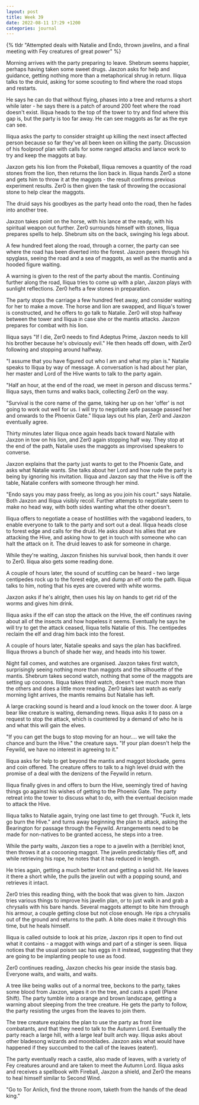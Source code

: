```yaml
---
layout: post
title: Week 39
date: 2022-08-11 17:29 +1200
categories: journal
---
```

{% tldr "Attempted deals with Natalie and Endo, thrown javelins, and a final meeting with Fey creatures of great power" %}

Morning arrives with the party preparing to leave. Shebrum seems happier, perhaps having taken some sweet drugs. Jaxzon asks for help and guidance, getting nothing more than a metaphorical shrug in return. Iliqua talks to the druid, asking for some scouting to find where the road stops and restarts.

He says he can do that without flying, phases into a tree and returns a short while later - he says there is a patch of around 200 feet where the road doesn't exist. Iliqua heads to the top of the tower to try and find where this gap is, but the party is too far away. He can see maggots as far as the eye can see.

Iliqua asks the party to consider straight up killing the next insect affected person because so far they've all been keen on killing the party. Discussion of his foolproof plan with calls for some ranged attacks and lance work to try and keep the maggots at bay.

Jaxzon gets his lion from the Pokeball, Iliqua removes a quantity of the road stones from the lion, then returns the lion back in. Iliqua hands Zer0 a stone and gets him to throw it at the maggots - the result confirms previous experiment results. Zer0 is then given the task of throwing the occasional stone to help clear the maggots.

The druid says his goodbyes as the party head onto the road, then he fades into another tree.

Jaxzon takes point on the horse, with his lance at the ready, with his spiritual weapon out further. Zer0 surrounds himself with stones, Iliqua prepares spells to help. Shebrum sits on the back, swinging his legs about.

A few hundred feet along the road, through a corner, the party can see where the road has been diverted into the forest. Jaxzon peers through his spyglass, seeing the road and a sea of maggots, as well as the mantis and a hooded figure waiting.

A warning is given to the rest of the party about the mantis. Continuing further along the road, Iliqua tries to come up with a plan, Jaxzon plays with sunlight reflections. Zer0 hefts a few stones in preparation.

The party stops the carriage a few hundred feet away, and consider waiting for her to make a move. The horse and lion are swapped, and Iliqua's tower is constructed, and he offers to go talk to Natalie. Zer0 will stop halfway between the tower and Iliqua in case she or the mantis attacks. Jaxzon prepares for combat with his lion.

Iliqua says "If I die, Zer0 needs to find Adeptus Prime, Jaxzon needs to kill his brother because he's obviously evil." He then heads off down, with Zer0 following and stopping around halfway.

"I assume that you have figured out who I am and what my plan is." Natalie speaks to Iliqua by way of message. A conversation is had about her plan, her master and Lord of the Hive wants to talk to the party again.

"Half an hour, at the end of the road, we meet in person and discuss terms." Iliqua says, then turns and walks back, collecting Zer0 on the way.

"Survival is the core name of the game, taking her up on her 'offer' is not going to work out well for us. I will try to negotiate safe passage passed her and onwards to the Phoenix Gate." Iliqua lays out his plan, Zer0 and Jaxzon eventually agree.

Thirty minutes later Iliqua once again heads back toward Natalie with Jaxzon in tow on his lion, and Zer0 again stopping half way. They stop at the end of the path, Natalie uses the maggots as improvised speakers to converse.

Jaxzon explains that the party just wants to get to the Phoenix Gate, and asks what Natalie wants. She talks about her Lord and how rude the party is being by ignoring his invitation. Iliqua and Jaxzon say that the Hive is off the table, Natalie confers with someone through her mind.

"Endo says you may pass freely, as long as you join his court." says Natalie. Both Jaxzon and Iliqua visibly recoil. Further attempts to negotiate seem to make no head way, with both sides wanting what the other doesn't.

Iliqua offers to negotiate a cease of hostilities with the vagabond leaders, to enable everyone to talk to the party and sort out a deal. Iliqua heads close to forest edge and calls for the druid. He asks about his allies that are attacking the Hive, and asking how to get in touch with someone who can halt the attack on it. The druid leaves to ask for someone in charge.

While they're waiting, Jaxzon finishes his survival book, then hands it over to Zer0. Iliqua also gets some reading done.

A couple of hours later, the sound of scuttling can be heard - two large centipedes rock up to the forest edge, and dump an elf onto the path. Iliqua talks to him, noting that his eyes are covered with white worms.

Jaxzon asks if he's alright, then uses his lay on hands to get rid of the worms and gives him drink.

Iliqua asks if the elf can stop the attack on the Hive, the elf continues raving about all of the insects and how hopeless it seems. Eventually he says he will try to get the attack ceased, Iliqua tells Natalie of this. The centipedes reclaim the elf and drag him back into the forest.

A couple of hours later, Natalie speaks and says the plan has backfired. Iliqua throws a bunch of shade her way, and heads into his tower.

Night fall comes, and watches are organised. Jaxzon takes first watch, surprisingly seeing nothing more than maggots and the silhouette of the mantis. Shebrum takes second watch, nothing that some of the maggots are setting up cocoons. Iliqua takes third watch, doesn't see much more than the others and does a little more reading. Zer0 takes last watch as early morning light arrives, the mantis remains but Natalie has left.

A large cracking sound is heard and a loud knock on the tower door. A large bear like creature is waiting, demanding news. Iliqua asks it to pass on a request to stop the attack, which is countered by a demand of who he is and what this will gain the elves.

"If you can get the bugs to stop moving for an hour.... we will take the chance and burn the Hive." the creature says. "If your plan doesn't help the Feywild, we have no interest in agreeing to it."

Iliqua asks for help to get beyond the mantis and maggot blockade, gems and coin offered. The creature offers to talk to a high level druid with the promise of a deal with the denizens of the Feywild in return.

Iliqua finally gives in and offers to burn the Hive, seemingly tired of having things go against his wishes of getting to the Phoenix Gate. The party retreat into the tower to discuss what to do, with the eventual decision made to attack the Hive.

Iliqua talks to Natalie again, trying one last time to get through. "Fuck it, lets go burn the Hive." and turns away beginning the plan to attack, asking the Bearington for passage through the Feywild. Arrangements need to be made for non-natives to be granted access, he steps into a tree.

While the party waits, Jaxzon ties a rope to a javelin with a (terrible) knot, then throws it at a cocooning maggot. The javelin predictably flies off, and while retrieving his rope, he notes that it has reduced in length.

He tries again, getting a much better knot and getting a solid hit. He leaves it there a short while, the pulls the javelin out with a popping sound, and retrieves it intact.

Zer0 tries this reading thing, with the book that was given to him. Jaxzon tries various things to improve his javelin plan, or to just walk in and grab a chrysalis with his bare hands. Several maggots attempt to bite him through his armour, a couple getting close but not close enough. He rips a chrysalis out of the ground and returns to the path. A bite does make it through this time, but he heals himself.

Iliqua is called outside to look at his prize, Jaxzon rips it open to find out what it contains - a maggot with wings and part of a stinger is seen. Iliqua notices that the usual poison sac has eggs in it instead, suggesting that they are going to be implanting people to use as food.

Zer0 continues reading, Jaxzon checks his gear inside the stasis bag. Everyone waits, and waits, and waits.

A tree like being walks out of a normal tree, beckons to the party, takes some blood from Jaxzon, wipes it on the tree, and casts a spell (Plane Shift). The party tumble into a orange and brown landscape, getting a warning about sleeping from the tree creature. He gets the party to follow, the party resisting the urges from the leaves to join them.

The tree creature explains the plan to use the party as front line combatants, and that they need to talk to the Autumn Lord. Eventually the party reach a large hill, with a large leaf built arch way. Iliqua asks about other bladesong wizards and moonblades. Jaxzon asks what would have happened if they succumbed to the call of the leaves (eaten!).

The party eventually reach a castle, also made of leaves, with a variety of Fey creatures around and are taken to meet the Autumn Lord. Iliqua asks and receives a spellbook with Fireball, Jaxzon a shield, and Zer0 the means to heal himself similar to Second Wind.

"Go to Tor Anlich, find the throne room, taketh from the hands of the dead king."